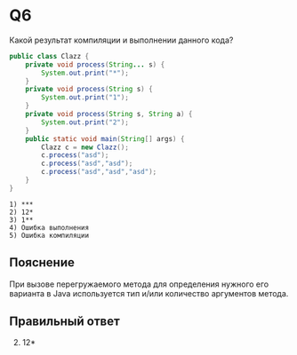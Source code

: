 # Q6
Какой результат компиляции и выполнении данного кода?

```java
public class Clazz {
    private void process(String... s) {
        System.out.print("*");
    }
    private void process(String s) {
        System.out.print("1");
    }
    private void process(String s, String a) {
        System.out.print("2");
    }
    public static void main(String[] args) {
        Clazz c = new Clazz();
        c.process("asd");
        c.process("asd","asd");
        c.process("asd","asd","asd");
    }
}
```

    1) *** 
    2) 12* 
    3) 1** 
    4) Ошибка выполнения 
    5) Ошибка компиляции

## Пояснение

При вызове перегружаемого метода для определения нужного его варианта в Java используется тип и/или количество аргументов метода.

## Правильный ответ
2) 12*


